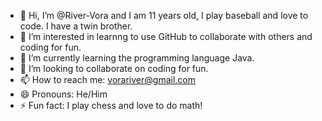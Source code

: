 - 👋 Hi, I’m @River-Vora and I am 11 years old, I play baseball and love to code. I have a twin brother.
- 👀 I’m interested in learnng to use GitHub to collaborate with others and coding for fun.
- 🌱 I’m currently learning the programming language Java.
- 💞️ I’m looking to collaborate on coding for fun.
- 📫 How to reach me: vorariver@gmail.com
- 😄 Pronouns: He/Him
- ⚡ Fun fact: I play chess and love to do math!

<!---
River-Vora/River-Vora is a ✨ special ✨ repository because its `README.md` (this file) appears on your GitHub profile.
You can click the Preview link to take a look at your changes.
--->
